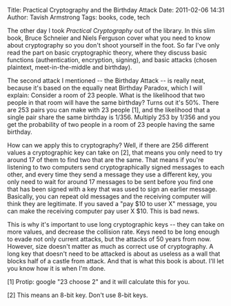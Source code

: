 Title: Practical Cryptography and the Birthday Attack
Date: 2011-02-06 14:31
Author: Tavish Armstrong
Tags: books, code, tech

The other day I took *Practical Cryptography* out of the library. In
this slim book, Bruce Schneier and Niels Ferguson cover what you need to
know about cryptography so you don't shoot yourself in the foot. So far
I've only read the part on basic cryptographic theory, where they
discuss basic functions (authentication, encryption, signing), and basic
attacks (chosen plaintext, meet-in-the-middle and birthday).

The second attack I mentioned -- the Birthday Attack -- is really neat,
because it's based on the equally neat Birthday Paradox, which I will
explain: Consider a room of 23 people. What is the likelihood that two
people in that room will have the same birthday? Turns out it's 50%.
There are 253 pairs you can make with 23 people [1], and the likelihood
that a single pair share the same birthday is 1/356. Multiply 253 by
1/356 and you get the probability of two people in a room of 23 people
having the same birthday.

How can we apply this to cryptography? Well, if there are 256 different
values a cryptographic key can take on [2], that means you only need to
try around 17 of them to find two that are the same. That means if
you're listening to two computers send cryptographically signed messages
to each other, and every time they send a message they use a different
key, you only need to wait for around 17 messages to be sent before you
find one that has been signed with a key that was used to sign an
earlier message. Basically, you can repeat old messages and the
receiving computer will think they are legitimate. If you saved a "pay
$10 to user X" message, you can make the receiving computer pay user X
$10. This is bad news.

This is why it's important to use long cryptographic keys -- they can
take on more values, and decrease the collision rate. Keys need to be
long enough to evade not only current attacks, but the attacks of 50
years from now. However, size doesn't matter as much as correct use of
cryptography. A long key that doesn't need to be attacked is about as
useless as a wall that blocks half of a castle from attack. And that is
what this book is about. I'll let you know how it is when I'm done.

[1] Protip: google "23 choose 2" and it will calculate this for you.

[2] This means an 8-bit key. Don't use 8-bit keys.
